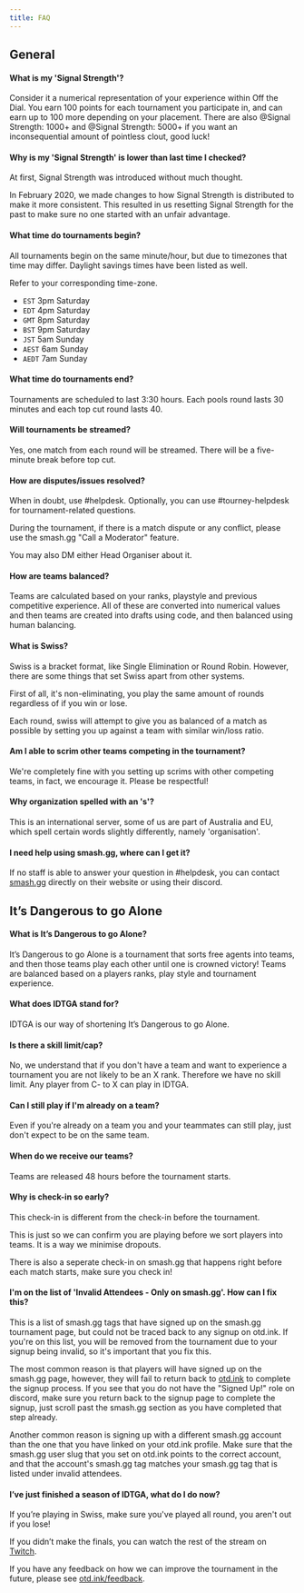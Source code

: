 ```yaml
---
title: FAQ
---
```


<Title title="FAQ">
  We get asked a lot of questions, so a FAQ necessary. You can find anything from "What is Signal Strength?" to "What is Swiss?".
</Title>

## General
#### What is my 'Signal Strength'?
Consider it a numerical representation of your experience within Off the Dial. You earn 100 points for each tournament you participate in, and can earn up to 100 more depending on your placement. There are also <Mention>@Signal Strength: 1000+</Mention> and <Mention>@Signal Strength: 5000+</Mention> if you want an inconsequential amount of pointless clout, good luck!

#### Why is my 'Signal Strength' is lower than last time I checked?
At first, Signal Strength was introduced without much thought.

In February 2020, we made changes to how Signal Strength is distributed to make it more consistent. This resulted in us resetting Signal Strength for the past to make sure no one started with an unfair advantage.

#### What time do tournaments begin?
All tournaments begin on the same minute/hour, but due to timezones that time may differ. Daylight savings times have been listed as well.

Refer to your corresponding time-zone.

- `EST` 3pm Saturday
- `EDT` 4pm Saturday
- `GMT` 8pm Saturday
- `BST` 9pm Saturday
- `JST` 5am Sunday
- `AEST` 6am Sunday
- `AEDT` 7am Sunday

#### What time do tournaments end?
Tournaments are scheduled to last 3:30 hours.
Each pools round lasts 30 minutes and each top cut round lasts 40.

#### Will tournaments be streamed?
Yes, one match from each round will be streamed. There will be a five-minute break before top cut.

#### How are disputes/issues resolved?
When in doubt, use <Mention>#helpdesk</Mention>. Optionally, you can use <Mention>#tourney-helpdesk</Mention> for tournament-related questions.

During the tournament, if there is a match dispute or any conflict, please use the smash.gg "Call a Moderator" feature.

You may also DM either Head Organiser about it.

#### How are teams balanced?
Teams are calculated based on your ranks, playstyle and previous competitive experience. All of these are converted into numerical values and then teams are created into drafts using code, and then balanced using human balancing.

#### What is Swiss?
Swiss is a bracket format, like Single Elimination or Round Robin. However, there are some things that set Swiss apart from other systems.

First of all, it's non-eliminating, you play the same amount of rounds regardless of if you win or lose.

Each round, swiss will attempt to give you as balanced of a match as possible by setting you up against a team with similar win/loss ratio.

#### Am I able to scrim other teams competing in the tournament?
We're completely fine with you setting up scrims with other competing teams, in fact, we encourage it. Please be respectful!

#### Why organization spelled with an 's'?
This is an international server, some of us are part of Australia and EU, which spell certain words slightly differently, namely 'organisation'.

#### I need help using smash.gg, where can I get it?
If no staff is able to answer your question in <Mention>#helpdesk</Mention>, you can contact [smash.gg](https://help.smash.gg/) directly on their website or using their discord.

## It’s Dangerous to go Alone
#### What is It’s Dangerous to go Alone?
It’s Dangerous to go Alone is a tournament that sorts free agents into teams, and then those teams play each other until one is crowned victory! Teams are balanced based on a players ranks, play style and tournament experience.

#### What does IDTGA stand for?
IDTGA is our way of shortening It’s Dangerous to go Alone.

#### Is there a skill limit/cap?
No, we understand that if you don't have a team and want to experience a tournament you are not likely to be an X rank. Therefore we have no skill limit. Any player from C- to X can play in IDTGA.

#### Can I still play if I'm already on a team?
Even if you're already on a team you and your teammates can still play, just don't expect to be on the same team.

#### When do we receive our teams?
Teams are released 48 hours before the tournament starts.

#### Why is check-in so early?
This check-in is different from the check-in before the tournament.

This is just so we can confirm you are playing before we sort players into teams. It is a way we minimise dropouts.

There is also a seperate check-in on smash.gg that happens right before each match starts, make sure you check in!

#### I'm on the list of 'Invalid Attendees - Only on smash.gg'. How can I fix this?
This is a list of smash.gg tags that have signed up on the smash.gg tournament page, but could not be traced back to any signup on otd.ink. If you're on this list, you will be removed from the tournament due to your signup being invalid, so it's important that you fix this.

The most common reason is that players will have signed up on the smash.gg page, however, they will fail to return back to [otd.ink](https://otd.ink) to complete the signup process. If you see that you do not have the "Signed Up!" role on discord, make sure you return back to the signup page to complete the signup, just scroll past the smash.gg section as you have completed that step already.

Another common reason is signing up with a different smash.gg account than the one that you have linked on your otd.ink profile. Make sure that the smash.gg user slug that you set on otd.ink points to the correct account, and that the account's smash.gg tag matches your smash.gg tag that is listed under invalid attendees.

#### I’ve just finished a season of IDTGA, what do I do now?
If you’re playing in Swiss, make sure you've played all round, you aren't out if you lose!

If you didn’t make the finals, you can watch the rest of the stream on [Twitch](https://twitch.tv/offthedial).

If you have any feedback on how we can improve the tournament in the future, please see [otd.ink/feedback](otd.ink/feedback).

